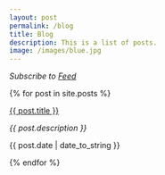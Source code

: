 ```yaml
---
layout: post
permalink: /blog
title: Blog
description: This is a list of posts.
image: /images/blue.jpg
---
```

<p class="meta"><i>Subscribe to <a href="{{ site.baseurl }}/feed" target="_blank">Feed</a></i></p>

{% for post in site.posts %}
  <div class="blog-item">
    <a class="post-link" href="{{ post.url | prepend: site.baseurl | prepend: site.url }}">{{ post.title }}</a>
    <p class="meta"><i>{{ post.description }}</i></p>
    <p class="meta">{{ post.date | date_to_string }}</p>
  </div>
{% endfor %}